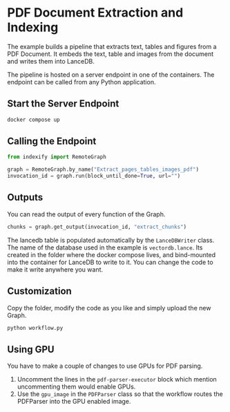 # PDF Document Extraction and Indexing

The example builds a pipeline that extracts text, tables and figures from a PDF Document. It embeds the text, table and images from the document and writes them into LanceDB.

The pipeline is hosted on a server endpoint in one of the containers. The endpoint can be called from any Python application.

## Start the Server Endpoint

```bash
docker compose up
```

## Calling the Endpoint 

```python
from indexify import RemoteGraph

graph = RemoteGraph.by_name("Extract_pages_tables_images_pdf")
invocation_id = graph.run(block_until_done=True, url="")
```

## Outputs 
You can read the output of every function of the Graph.

```python
chunks = graph.get_output(invocation_id, "extract_chunks")
```

The lancedb table is populated automatically by the `LanceDBWriter` class.
The name of the database used in the example is `vectordb.lance`. Its created in the folder where the docker compose lives, and bind-mounted into the container for LanceDB to write to it.
You can change the code to make it write anywhere you want.

## Customization

Copy the folder, modify the code as you like and simply upload the new Graph.

```bash
python workflow.py
```

## Using GPU

You have to make a couple of changes to use GPUs for PDF parsing.
1. Uncomment the lines in the `pdf-parser-executor` block which mention uncommenting them would enable GPUs.
2. Use the `gpu_image` in the `PDFParser` class so that the workflow routes the PDFParser into the GPU enabled image.
